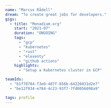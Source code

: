 ```yaml
---
name: "Marcus Rådell"
dream: "To create great jobs for developers."
gigs:
  - title: "Monadium.org"
    start: "2021-07"
    duration: "ONGOING"
    tags:
      - "gcp"
      - "kubernetes"
      - "rust"
      - "eleventy"
      - "github actions"
    highlights:
      - "Setup a Kubernetes cluster in GCP"

teamIds:
  - "b1f78784-f3e0-487f-856b-64226831d2e7"
  - "be12f934-e784-4c23-93f7-7fd0056098a9"

tags: profile
---
```


